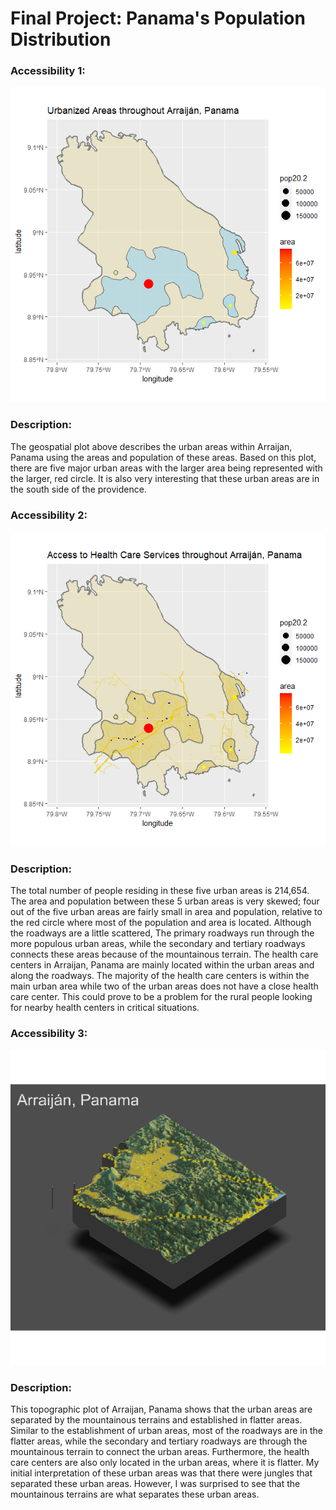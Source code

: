 # Final Project: Panama's Population Distribution

### Accessibility 1:  

<img src = "pan_part1_deliv.png" />

### Description: 

The geospatial plot above describes the urban areas within Arraijan, Panama using the areas and population of these areas. Based on this plot, there are five major urban areas with the larger area being represented with the larger, red circle. It is also very interesting that these urban areas are in the south side of the providence. 



### Accessibility 2: 

<img src = "pan_part2_deliv.png" />

### Description:

The total number of people residing in these five urban areas is 214,654. The area and population between these 5 urban areas is very skewed; four out of the five urban areas are fairly small in area and population, relative to the red circle where most of the population and area is located. Although the roadways are a little scattered, The primary roadways run through the more populous urban areas, while the secondary and tertiary roadways connects these areas because of the mountainous terrain. The health care centers in Arraijan, Panama are mainly located within the urban areas and along the roadways. The majority of the health care centers is within the main urban area while two of the urban areas does not have a close health care center. This could prove to be a problem for the rural people looking for nearby health centers in critical situations. 

### Accessibility 3: 

<img src = "pan_part3_deliv.png" />

### Description: 

This topographic plot of Arraijan, Panama shows that the urban areas are separated by the mountainous terrains and established in flatter areas. Similar to the establishment of urban areas, most of the roadways are in the flatter areas, while the secondary and tertiary roadways are through the mountainous terrain to connect the urban areas. Furthermore, the health care centers are also only located in the urban areas, where it is flatter. My initial interpretation of these urban areas was that there were jungles that separated these urban areas. However, I was surprised to see that the mountainous terrains are what separates these urban areas. 